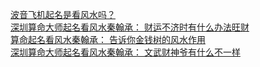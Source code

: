   
[波音飞机起名是看风水吗？](http://www.dianyue.me/archives/411/lq6u7t9vz5jfvwsj/)  
[深圳算命大师起名看风水秦翰承： 财运不济时有什么办法旺财](http://www.dianyue.me/archives/666/1smhdetst87ae0rj/)  
[算命起名看风水秦翰承： 告诉你金钱树的风水作用](http://www.dianyue.me/archives/599/x9yzyoxsx4ogbe2h/)  
[深圳算命大师起名看风水秦翰承： 文武财神爷有什么不一样](http://www.dianyue.me/archives/670/wx6cnembb8ww7mfp/)